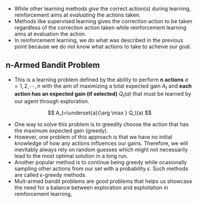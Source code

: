 - While other learning methods *give* the correct action(s) during learning, reinforcement aims at *evaluating* the actions taken.
- Methods like supervised learning gives the correction action to be taken regardless of the correction action taken while reinforcement learning aims at evaluation the action.
- In reinforcement learning, we do what was described in the previous point because we do not know what actions to take to acheive our goal.

## n-Armed Bandit Problem
- This is  a learning problem defined by the ability to perform **n actions** $a = 1, 2, \cdots, n$ with the aim of maximizing a total expected gain $A_t$ and **each action has an expected gain (if selected)**  $Q_t(a)$ that must be learned by our agent through exploration.

$$
A_t=\underset{a}{\arg \max } Q_t(a)
$$

- One way to solve this problem is to greedily choose the action that has the maximum expected gain (greedy). 
- However, one problem of this approach is that we have no initial knowledge of how any actions influences our gains. Therefore, we will inevitably always rely on random guesses which might not necessarily lead to the most optimal solution in a long run.
- Another popular method is to continue being greedy while ocasionally sampling other actions from our set with a probability $\epsilon$. Such methods are called $\epsilon$-greedy methods.
- Mult-armed bandit problems are good problems that helps us showcase the need for a balance between exploration and exploitation in reinforcement learning,